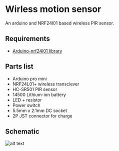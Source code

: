 # Wirless motion sensor

An arduino and NRF24l01 based wireless PIR sensor.


## Requirements
* [Arduino-nrf24l01 library ](https://github.com/aaronds/arduino-nrf24l01)

## Parts list

* Arduino pro mini
* NRF24L01+ wireless transciever
* HC-SR501 PIR sensor
* 14500 Lithium-ion battery
* LED + resistor
* Power switch
* 5.5mm x 2.1mm DC socket
* 2P JST connector for charge

## Schematic

![alt text](https://moreillon.duckdns.org/projects/images/motion_schema.png)
